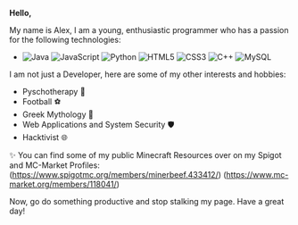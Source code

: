 **Hello,**

My name is Alex, I am a young, enthusiastic programmer who has a passion for the following technologies:
  - ![Java](https://img.shields.io/badge/Java-informational?style=plastic&logo=java&logoColor=black&color=f76802)
    ![JavaScript](https://img.shields.io/badge/Java%20Script-error?style=plastic&logo=javascript&logoColor=black&color=ef692f)
    ![Python](https://img.shields.io/badge/Python-informational?style=plastic&logo=python&logoColor=black&color=228ff5)
    ![HTML5](https://img.shields.io/badge/HTML5-informational?style=plastic&logo=HTML5&logoColor=black&color=004ffa) 
    ![CSS3](https://img.shields.io/badge/CSS3-informational?style=plastic&logo=CSS3&logoColor=black&color=2ba64e)
    ![C++](https://img.shields.io/badge/C++-informational?style=plastic&logo=c%2B%2B&logoColor=black&color=9ff723)
    ![MySQL](https://img.shields.io/badge/MySQL-informational?style=plastic&logo=MySQL&logoColor=black&color=b05df0)
 
I am not just a Developer, here are some of my other interests and hobbies:
 
  - Pyschotherapy 🧠
  - Football ⚽
  - Greek Mythology 🔱
  - Web Applications and System Security 🛡️
  - Hacktivist 🌐
  
✨ You can find some of my public Minecraft Resources over on my Spigot and MC-Market Profiles: 
(https://www.spigotmc.org/members/minerbeef.433412/) 
(https://www.mc-market.org/members/118041/)


Now, go do something productive and stop stalking my page. Have a great day!

